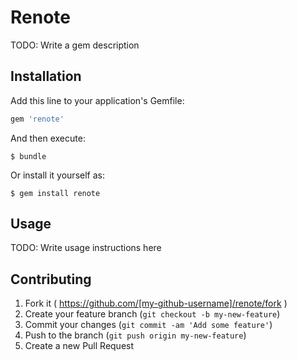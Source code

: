 # Renote

TODO: Write a gem description

## Installation

Add this line to your application's Gemfile:

```ruby
gem 'renote'
```

And then execute:

    $ bundle

Or install it yourself as:

    $ gem install renote

## Usage

TODO: Write usage instructions here

## Contributing

1. Fork it ( https://github.com/[my-github-username]/renote/fork )
2. Create your feature branch (`git checkout -b my-new-feature`)
3. Commit your changes (`git commit -am 'Add some feature'`)
4. Push to the branch (`git push origin my-new-feature`)
5. Create a new Pull Request
